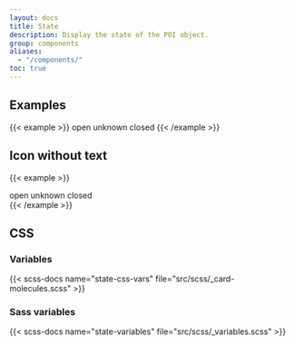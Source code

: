 ```yaml
---
layout: docs
title: State
description: Display the state of the POI object.
group: components
aliases:
  - "/components/"
toc: true
---
```


## Examples

{{< example >}}
<span class="state state--open">open</span>
<span class="state state--unknown">unknown</span>
<span class="state state--closed">closed</span>
{{< /example >}}

## Icon without text

{{< example >}}
<div class="bg-light p-3">
  <span class="state state-simple state--open"><span class="visually-hidden">open</span></span>
  <span class="state state-simple state--unknown"><span class="visually-hidden">unknown</span></span>
  <span class="state state-simple state--closed"><span class="visually-hidden">closed</span></span>
</div>
{{< /example >}}

## CSS

### Variables

{{< scss-docs name="state-css-vars" file="src/scss/_card-molecules.scss" >}}

### Sass variables

{{< scss-docs name="state-variables" file="src/scss/_variables.scss" >}}
